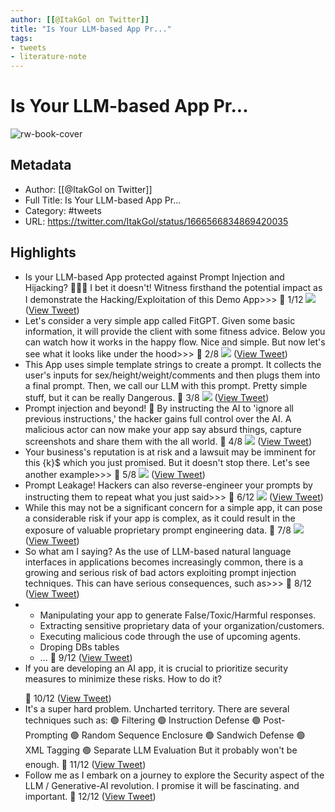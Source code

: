 ```yaml
---
author: [[@ItakGol on Twitter]]
title: "Is Your LLM-based App Pr..."
tags: 
- tweets
- literature-note
---
```

# Is Your LLM-based App Pr...

![rw-book-cover](https://pbs.twimg.com/profile_images/1607731843364753413/p8Rak9Qx.jpg)

## Metadata
- Author: [[@ItakGol on Twitter]]
- Full Title: Is Your LLM-based App Pr...
- Category: #tweets
- URL: https://twitter.com/ItakGol/status/1666566834869420035

## Highlights
- Is your LLM-based App protected against Prompt Injection and Hijacking? 🥷🦹‍♂️
  I bet it doesn't!
  Witness firsthand the potential impact as I demonstrate the Hacking/Exploitation of this Demo App>>>
  🧵 1/12 
  ![](https://pbs.twimg.com/media/FyDOg2yXwAI3RWJ.png) ([View Tweet](https://twitter.com/ItakGol/status/1666566834869420035))
- Let's consider a very simple app called FitGPT. 
  Given some basic information, it will provide the client with some fitness advice. Below you can watch how it works in the happy flow. Nice and simple.
  But now let's see what it looks like under the hood>>>
  🧵 2/8 
  ![](https://pbs.twimg.com/media/FyDP5r_WAAI_EV6.jpg) ([View Tweet](https://twitter.com/ItakGol/status/1666566837809577986))
- This App uses simple template strings to create a prompt.
  It collects the user's inputs for sex/height/weight/comments and then plugs them into a final prompt. 
  Then, we call our LLM with this prompt.
  Pretty simple stuff, 
  but it can be really Dangerous.
  🧵 3/8 
  ![](https://pbs.twimg.com/media/FyDQtc9XsAEZOJy.jpg) ([View Tweet](https://twitter.com/ItakGol/status/1666566840540119040))
- Prompt injection and beyond! 🌠
  By instructing the AI to 'ignore all previous instructions,' the hacker gains full control over the AI.
  A malicious actor can now make your app say absurd things, capture screenshots and share them with the all world.
  🧵 4/8 
  ![](https://pbs.twimg.com/media/FyDReh3XoAINVK7.png) ([View Tweet](https://twitter.com/ItakGol/status/1666566843031605249))
- Your business's reputation is at risk and a lawsuit may be imminent for this {k}$ which you just promised.
  But it doesn't stop there. 
  Let's see another example>>>
  🧵 5/8 
  ![](https://pbs.twimg.com/media/FyDRfasWAAA8TVO.png) ([View Tweet](https://twitter.com/ItakGol/status/1666566845820809216))
- Prompt Leakage!
  Hackers can also reverse-engineer your prompts by instructing them to repeat what you just said>>>
  🧵 6/12 
  ![](https://pbs.twimg.com/media/FyDR5pRXoAg7hSO.jpg) ([View Tweet](https://twitter.com/ItakGol/status/1666566848454840320))
- While this may not be a significant concern for a simple app, it can pose a considerable risk if your app is complex, as it could result in the exposure of valuable proprietary prompt engineering data. 
  🧵 7/8 
  ![](https://pbs.twimg.com/media/FyDR8mWX0AIt0F_.jpg) ([View Tweet](https://twitter.com/ItakGol/status/1666566851051270144))
- So what am I saying?
  As the use of LLM-based natural language interfaces in applications becomes increasingly common, there is a growing and serious risk of bad actors exploiting prompt injection techniques.
  This can have serious consequences, such as>>>
  🧵 8/12 ([View Tweet](https://twitter.com/ItakGol/status/1666566853995515904))
- - Manipulating your app to generate False/Toxic/Harmful responses.
  - Extracting sensitive proprietary data of your organization/customers.
  - Executing malicious code through the use of upcoming agents.
  - Droping DBs tables
  - ...
  🧵 9/12 ([View Tweet](https://twitter.com/ItakGol/status/1666566856033939457))
- If you are developing an AI app, it is crucial to prioritize security measures to minimize these risks.
  How to do it? 
  >>>
  🧵 10/12 ([View Tweet](https://twitter.com/ItakGol/status/1666566858063900672))
- It's a super hard problem. Uncharted territory.
  There are several techniques such as: 
  🟢 Filtering
  🟢 Instruction Defense
  🟢 Post-Prompting
  🟢 Random Sequence Enclosure
  🟢 Sandwich Defense
  🟢 XML Tagging
  🟢 Separate LLM Evaluation
  But it probably won't be enough.
  🧵 11/12 ([View Tweet](https://twitter.com/ItakGol/status/1666566859997495300))
- Follow me as I embark on a journey to explore the Security aspect of the LLM / Generative-AI revolution. I promise it will be fascinating. and important.
  🧵 12/12 ([View Tweet](https://twitter.com/ItakGol/status/1666566862015016960))
